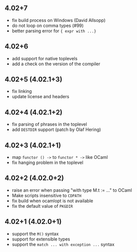 4.02+7
------

* fix build process on Windows (David Allsopp)
* do not loop on comma types (#99)
* better parsing error for `{ expr with ...}`

4.02+6
------

* add support for native toplevels
* add a check on the version of the compiler

4.02+5 (4.02.1+3)
------

* fix linking
* update license and headers

4.02+4 (4.02.1+2)
------

* fix parsing of phrases in the toplevel
* add `DESTDIR` support (patch by Olaf Hering)

4.02+3 (4.02.1+1)
------

* map `functor () ->` to `functor * ->` like OCaml
* fix hanging problem in the toplevel

4.02+2 (4.02.0+2)
------

* raise an error when passing "with type M.t := ..." to OCaml
* Make scripts insensitive to `CDPATH`
* fix build when ocamlopt is not available
* fix the default value of `PKGDIR`

4.02+1 (4.02.0+1)
------

* support the `M()` syntax
* support for extensible types
* support the `match ... with exception ...` syntax
